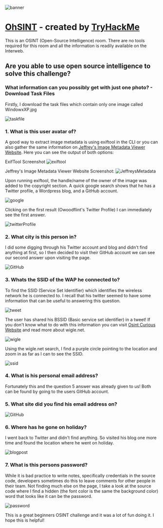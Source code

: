 ![banner](https://github.com/JMMoseley/THM-Writeups/blob/main/OhSINT/Images/banner.png)

# [OhSINT](https://tryhackme.com/room/ohsint)  - created by [TryHackMe](https://tryhackme.com)

This is an OSINT (Open-Source Intelligence) room. There are no tools required for this room and
all the information is readily available on the Interweb. 

## Are you able to use open source intelligence to solve this challenge?

### What information can you possibly get with just one photo? - Download Task Files 

Firstly, I download the task files which contain only one image called WindowxXP.jpg

![taskfile](https://github.com/JMMoseley/THM-Writeups/blob/main/OhSINT/Images/WindowsXP.jpg)

### 1. What is this user avatar of?
A good way to extract image metadata is using exiftool in the CLI or you can also gather the same information on [Jeffrey's Image Metadata Viewer Website](http://exif.regex.info/exif.cgi). Here you can see the output of both options:

ExifTool Screenshot
![exiftool](https://github.com/JMMoseley/THM-Writeups/blob/main/OhSINT/Images/exiftool.png)

Jeffrey's Image Metadata Viewer Website Screenshot:
![JeffreysMetadata](https://github.com/JMMoseley/THM-Writeups/blob/main/OhSINT/Images/Jeffrey's%20Image%20Metadata%20screenshot.png)

Upon running exiftool, the handle/name of the owner of the image was added to the copyright section. A quick google search shows that he has a Twitter profile, a Wordpress blog, and a GitHub account.

![google](https://github.com/JMMoseley/THM-Writeups/blob/main/OhSINT/Images/googleresults.png)

Clicking on the first result (Owoodflint's Twitter Profile) I can immediately see the first answer. 

![twitterProfile](https://github.com/JMMoseley/THM-Writeups/blob/main/OhSINT/Images/TwitterProfile.png)

### 2. What city is this person in?
I did some digging through his Twitter account and blog and didn't find anything at first, so I then decided to visit their GitHub account we can see our second answer upon visiting the page.

![GitHub](https://github.com/JMMoseley/THM-Writeups/blob/main/OhSINT/Images/github.png)

### 3. Whats the SSID of the WAP he connected to?
To find the SSID (Service Set Identifier) which identifies the wireless network he is connected to. I recall that his twitter seemed to have some information that can be useful to answering this question.  

![tweet](https://github.com/JMMoseley/THM-Writeups/blob/main/OhSINT/Images/BSSIDTweet.png)

The user has shared his BSSID (Basic service set identifier) in a tweet! If you don't know what to do with this information you can visit [Osint Curious Website](https://osintcurio.us/2019/01/15/tracking-all-the-wifi-things/) and read more about wigle.net. 

![wigle](https://github.com/JMMoseley/THM-Writeups/blob/main/OhSINT/Images/wiglescreenshot.pngg)

Using the wigle.net search, I find a purple circle pointing to the location and zoom in as far as I can to see the SSID.

![ssid](https://github.com/JMMoseley/THM-Writeups/blob/main/OhSINT/Images/ssid.png)

### 4. What is his personal email address?
Fortunately this and the question 5 answer was already given to us! Both can be found by going to the users GitHub account.

### 5. What site did you find his email address on?

![GitHub](https://github.com/JMMoseley/THM-Writeups/blob/main/OhSINT/Images/github.png)

### 6. Where has he gone on holiday?

I went back to Twitter and didn't find anything. So visited his blog one more time and found the location where he went on holiday.

![blogpost](https://github.com/JMMoseley/THM-Writeups/blob/main/OhSINT/Images/blogscreenshot.png)

### 7. What is this persons password?
While it is bad practice to write notes, specifically credentials in the source code, developers sometimes do this to leave comments for other people in their team. Not finding much else on the page, I take a look at the source code where I find a hidden (the font color is the same the background color) word that looks like it can be the password.  

![password](https://github.com/JMMoseley/THM-Writeups/blob/main/OhSINT/Images/password.png)

This is a great beginners OSINT challenge and it was a lot of fun doing it. I hope this is helpful!
